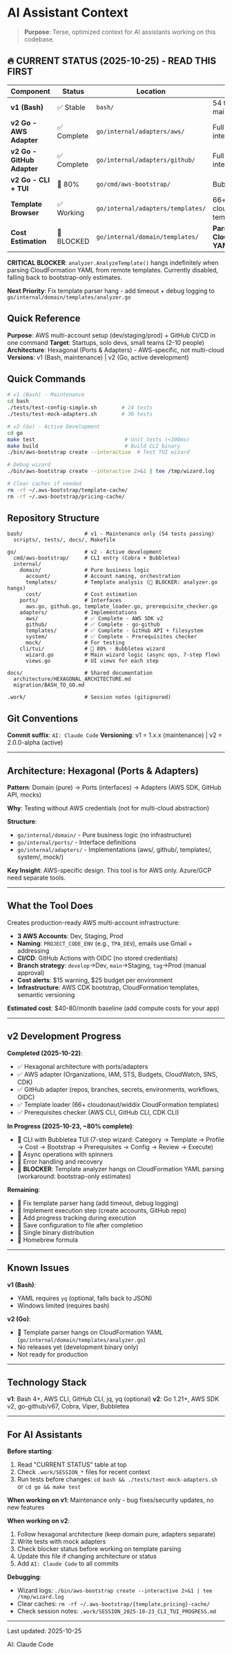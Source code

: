 # AI Assistant Context

> **Purpose**: Terse, optimized context for AI assistants working on this codebase.

## 🔥 CURRENT STATUS (2025-10-25) - READ THIS FIRST

| Component | Status | Location | Notes |
|-----------|--------|----------|-------|
| **v1 (Bash)** | ✅ Stable | `bash/` | 54 tests, maintenance only |
| **v2 Go - AWS Adapter** | ✅ Complete | `go/internal/adapters/aws/` | Full AWS SDK v2 integration |
| **v2 Go - GitHub Adapter** | ✅ Complete | `go/internal/adapters/github/` | Full go-github integration |
| **v2 Go - CLI + TUI** | 🚧 80% | `go/cmd/aws-bootstrap/` | Bubbletea wizard |
| **Template Browser** | ✅ Working | `go/internal/adapters/templates/` | 66+ cloudonaut/widdix templates |
| **Cost Estimation** | 🔴 BLOCKED | `go/internal/domain/templates/` | **Parser hangs on CloudFormation YAML** |

**CRITICAL BLOCKER**: `analyzer.AnalyzeTemplate()` hangs indefinitely when parsing CloudFormation YAML from remote templates. Currently disabled, falling back to bootstrap-only estimates.

**Next Priority**: Fix template parser hang - add timeout + debug logging to `go/internal/domain/templates/analyzer.go`

## Quick Reference

**Purpose**: AWS multi-account setup (dev/staging/prod) + GitHub CI/CD in one command
**Target**: Startups, solo devs, small teams (2-10 people)
**Architecture**: Hexagonal (Ports & Adapters) - AWS-specific, not multi-cloud
**Versions**: v1 (Bash, maintenance) | v2 (Go, active development)

## Quick Commands

```bash
# v1 (Bash) - Maintenance
cd bash
./tests/test-config-simple.sh        # 24 tests
./tests/test-mock-adapters.sh        # 30 tests

# v2 (Go) - Active Development
cd go
make test                             # Unit tests (<100ms)
make build                            # Build CLI binary
./bin/aws-bootstrap create --interactive  # Test TUI wizard

# Debug wizard
./bin/aws-bootstrap create --interactive 2>&1 | tee /tmp/wizard.log

# Clear caches if needed
rm -rf ~/.aws-bootstrap/template-cache/
rm -rf ~/.aws-bootstrap/pricing-cache/
```

## Repository Structure

```
bash/                    # v1 - Maintenance only (54 tests passing)
  scripts/, tests/, docs/, Makefile

go/                      # v2 - Active development
  cmd/aws-bootstrap/     # CLI entry (Cobra + Bubbletea)
  internal/
    domain/              # Pure business logic
      account/           # Account naming, orchestration
      templates/         # Template analysis (🔴 BLOCKER: analyzer.go hangs)
      cost/              # Cost estimation
    ports/               # Interfaces
      aws.go, github.go, template_loader.go, prerequisite_checker.go
    adapters/            # Implementations
      aws/               # ✅ Complete - AWS SDK v2
      github/            # ✅ Complete - go-github
      templates/         # ✅ Complete - GitHub API + filesystem
      system/            # ✅ Complete - Prerequisites checker
      mock/              # For testing
    cli/tui/             # 🚧 80% - Bubbletea wizard
      wizard.go          # Main wizard logic (async ops, 7-step flow)
      views.go           # UI views for each step

docs/                    # Shared documentation
  architecture/HEXAGONAL_ARCHITECTURE.md
  migration/BASH_TO_GO.md

.work/                   # Session notes (gitignored)
```

## Git Conventions

**Commit suffix**: `AI: Claude Code`
**Versioning**: v1 = 1.x.x (maintenance) | v2 = 2.0.0-alpha (active)

---

## Architecture: Hexagonal (Ports & Adapters)

**Pattern**: Domain (pure) → Ports (interfaces) → Adapters (AWS SDK, GitHub API, mocks)

**Why**: Testing without AWS credentials (not for multi-cloud abstraction)

**Structure**:
- `go/internal/domain/` - Pure business logic (no infrastructure)
- `go/internal/ports/` - Interface definitions
- `go/internal/adapters/` - Implementations (aws/, github/, templates/, system/, mock/)

**Key Insight**: AWS-specific design. This tool is for AWS only. Azure/GCP need separate tools.

---

## What the Tool Does

Creates production-ready AWS multi-account infrastructure:
- **3 AWS Accounts**: Dev, Staging, Prod
- **Naming**: `PROJECT_CODE_ENV` (e.g., `TPA_DEV`), emails use Gmail + addressing
- **CI/CD**: GitHub Actions with OIDC (no stored credentials)
- **Branch strategy**: `develop`→Dev, `main`→Staging, `tag`→Prod (manual approval)
- **Cost alerts**: $15 warning, $25 budget per environment
- **Infrastructure**: AWS CDK bootstrap, CloudFormation templates, semantic versioning

**Estimated cost**: $40-80/month baseline (add compute costs for your app)

---

## v2 Development Progress

**Completed (2025-10-22)**:
- ✅ Hexagonal architecture with ports/adapters
- ✅ AWS adapter (Organizations, IAM, STS, Budgets, CloudWatch, SNS, CDK)
- ✅ GitHub adapter (repos, branches, secrets, environments, workflows, OIDC)
- ✅ Template loader (66+ cloudonaut/widdix CloudFormation templates)
- ✅ Prerequisites checker (AWS CLI, GitHub CLI, CDK CLI)

**In Progress (2025-10-23, ~80% complete)**:
- 🚧 CLI with Bubbletea TUI (7-step wizard: Category → Template → Profile → Cost → Bootstrap → Prerequisites → Config → Review → Execute)
- 🚧 Async operations with spinners
- 🚧 Error handling and recovery
- 🔴 **BLOCKER**: Template analyzer hangs on CloudFormation YAML parsing (workaround: bootstrap-only estimates)

**Remaining**:
- 📅 Fix template parser hang (add timeout, debug logging)
- 📅 Implement execution step (create accounts, GitHub repo)
- 📅 Add progress tracking during execution
- 📅 Save configuration to file after completion
- 📅 Single binary distribution
- 📅 Homebrew formula

---

## Known Issues

**v1 (Bash)**:
- YAML requires `yq` (optional, falls back to JSON)
- Windows limited (requires bash)

**v2 (Go)**:
- 🔴 Template parser hangs on CloudFormation YAML (`go/internal/domain/templates/analyzer.go`)
- No releases yet (development binary only)
- Not ready for production

---

## Technology Stack

**v1**: Bash 4+, AWS CLI, GitHub CLI, jq, yq (optional)
**v2**: Go 1.21+, AWS SDK v2, go-github/v67, Cobra, Viper, Bubbletea

---

## For AI Assistants

**Before starting**:
1. Read "CURRENT STATUS" table at top
2. Check `.work/SESSION_*` files for recent context
3. Run tests before changes: `cd bash && ./tests/test-mock-adapters.sh` or `cd go && make test`

**When working on v1**: Maintenance only - bug fixes/security updates, no new features

**When working on v2**:
1. Follow hexagonal architecture (keep domain pure, adapters separate)
2. Write tests with mock adapters
3. Check blocker status before working on template parsing
4. Update this file if changing architecture or status
5. Add `AI: Claude Code` to all commits

**Debugging**:
- Wizard logs: `./bin/aws-bootstrap create --interactive 2>&1 | tee /tmp/wizard.log`
- Clear caches: `rm -rf ~/.aws-bootstrap/{template,pricing}-cache/`
- Check session notes: `.work/SESSION_2025-10-23_CLI_TUI_PROGRESS.md`

---

Last updated: 2025-10-25

AI: Claude Code